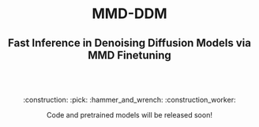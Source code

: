 # <p align='center'> MMD-DDM </p>
## <p align='center'>Fast Inference in Denoising Diffusion Models via MMD Finetuning</p>
</div>
<br><br>
<p align="center">:construction: :pick: :hammer_and_wrench: :construction_worker:</p>
<p align="center">Code and pretrained models will be released soon!</p>
